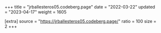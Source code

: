 +++
title = "jrballesteros05.codeberg.page"
date = "2022-03-22"
updated = "2023-04-17"
weight = 1605

[extra]
source = "https://jrballesteros05.codeberg.page/"
ratio = 100
size = 2
+++
